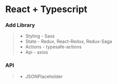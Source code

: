# React + Typescript

### Add Library
> + Styling - Sass   
> + State - Redux, React-Redux, Redux-Saga  
> + Actions - typesafe-actions
> + Api - axios

### API
> + JSONPlaceholder

